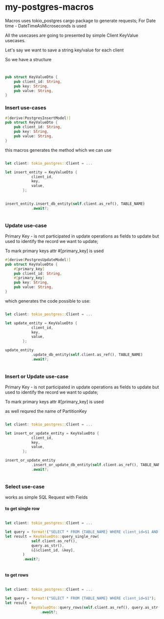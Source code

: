 # my-postgres-macros

Macros uses tokio_postgres cargo package to generate requests;
For Date time - DateTimeAsMicroseconds is used


All the usecases are going to presented by simple Client KeyValue usecases.

Let's say we want to save a string key/value for each client

So we have a structure

```rust


pub struct KeyValueDto {
    pub client_id: String,
    pub key: String,
    pub value: String,
}
```
### Insert use-cases


```rust
#[derive(PostgresInsertModel)]
pub struct KeyValueDto {
    pub client_id: String,
    pub key: String,
    pub value: String,
}
```

this macros generates the method which we can use

```rust

let client: tokio_postgres::Client = ...

let insert_entity = KeyValueDto {
            client_id,
            key,
            value,
        };

            
insert_entity.insert_db_entity(self.client.as_ref(), TABLE_NAME)
            .await?;
            
```


### Update use-case

Primary Key - is not participated in update operations as fields to update but used to identify the record we want to update;

To mark primary keys attr #[primary_key] is used

```rust
#[derive(PostgresUpdateModel)]
pub struct KeyValueDto {
    #[primary_key]
    pub client_id: String,
    #[primary_key]
    pub key: String,
    pub value: String,
}
```

which generates the code possible to use:


```rust

let client: tokio_postgres::Client = ...

let update_entity = KeyValueDto {
            client_id,
            key,
            value,
        };

update_entity
            .update_db_entity(self.client.as_ref(), TABLE_NAME)
            .await?;
            
```

### Insert or Update use-case
Primary Key - is not participated in update operations as fields to update but used to identify the record we want to update;

To mark primary keys attr #[primary_key] is used

as well requred the name of PartitionKey

```rust

let client: tokio_postgres::Client = ...

let insert_or_update_entity = KeyValueDto {
            client_id,
            key,
            value,
        };

insert_or_update_entity
            .insert_or_update_db_entity(self.client.as_ref(), TABLE_NAME, PK_NAME)
            .await?;
            
```


### Select use-case

works as simple SQL Request with Fields

#### to get single row

```rust

let client: tokio_postgres::Client = ...

let query = format!("SELECT * FROM {TABLE_NAME} WHERE client_id=$1 AND key=$2");
let result = KeyValueDto::query_single_row(
            self.client.as_ref(),
            query.as_str(),
            &[&client_id, &key],
        )
        .await?;
            
```


#### to get rows

```rust

let client: tokio_postgres::Client = ...

let query = format!("SELECT * FROM {TABLE_NAME} WHERE client_id=$1");
let result =
            KeyValueDto::query_rows(self.client.as_ref(), query.as_str(), &[&client_id])
                .await?;
            
```

